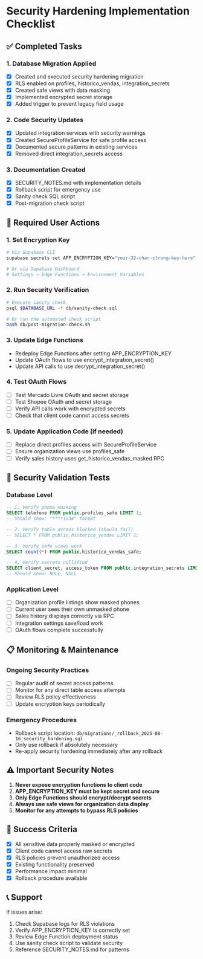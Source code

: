 # Security Hardening Implementation Checklist

## ✅ Completed Tasks

### 1. Database Migration Applied
- [x] Created and executed security hardening migration
- [x] RLS enabled on profiles, historico_vendas, integration_secrets
- [x] Created safe views with data masking
- [x] Implemented encrypted secret storage
- [x] Added trigger to prevent legacy field usage

### 2. Code Security Updates
- [x] Updated integration services with security warnings
- [x] Created SecureProfileService for safe profile access
- [x] Documented secure patterns in existing services
- [x] Removed direct integration_secrets access

### 3. Documentation Created
- [x] SECURITY_NOTES.md with implementation details
- [x] Rollback script for emergency use
- [x] Sanity check SQL script
- [x] Post-migration check script

## 🔧 Required User Actions

### 1. Set Encryption Key
```bash
# Via Supabase CLI
supabase secrets set APP_ENCRYPTION_KEY="your-32-char-strong-key-here"

# Or via Supabase Dashboard
# Settings → Edge Functions → Environment Variables
```

### 2. Run Security Verification
```bash
# Execute sanity check
psql $DATABASE_URL -f db/sanity-check.sql

# Or run the automated check script
bash db/post-migration-check.sh
```

### 3. Update Edge Functions
- Redeploy Edge Functions after setting APP_ENCRYPTION_KEY
- Update OAuth flows to use encrypt_integration_secret()
- Update API calls to use decrypt_integration_secret()

### 4. Test OAuth Flows
- [ ] Test Mercado Livre OAuth and secret storage
- [ ] Test Shopee OAuth and secret storage  
- [ ] Verify API calls work with encrypted secrets
- [ ] Check that client code cannot access secrets

### 5. Update Application Code (if needed)
- [ ] Replace direct profiles access with SecureProfileService
- [ ] Ensure organization views use profiles_safe
- [ ] Verify sales history uses get_historico_vendas_masked RPC

## 🚨 Security Validation Tests

### Database Level
```sql
-- 1. Verify phone masking
SELECT telefone FROM public.profiles_safe LIMIT 1;
-- Should show: "****1234" format

-- 2. Verify table access blocked (should fail)
-- SELECT * FROM public.historico_vendas LIMIT 1;

-- 3. Verify safe views work
SELECT count(*) FROM public.historico_vendas_safe;

-- 4. Verify secrets nullified
SELECT client_secret, access_token FROM public.integration_secrets LIMIT 1;
-- Should show: NULL, NULL
```

### Application Level
- [ ] Organization profile listings show masked phones
- [ ] Current user sees their own unmasked phone
- [ ] Sales history displays correctly via RPC
- [ ] Integration settings save/load work
- [ ] OAuth flows complete successfully

## 📋 Monitoring & Maintenance

### Ongoing Security Practices
- [ ] Regular audit of secret access patterns
- [ ] Monitor for any direct table access attempts
- [ ] Review RLS policy effectiveness
- [ ] Update encryption keys periodically

### Emergency Procedures
- Rollback script location: `db/migrations/_rollback_2025-08-16_security_hardening.sql`
- Only use rollback if absolutely necessary
- Re-apply security hardening immediately after any rollback

## ⚠️ Important Security Notes

1. **Never expose encryption functions to client code**
2. **APP_ENCRYPTION_KEY must be kept secret and secure**
3. **Only Edge Functions should encrypt/decrypt secrets**
4. **Always use safe views for organization data display**
5. **Monitor for any attempts to bypass RLS policies**

## 🎯 Success Criteria

- [x] All sensitive data properly masked or encrypted
- [x] Client code cannot access raw secrets
- [x] RLS policies prevent unauthorized access
- [x] Existing functionality preserved
- [x] Performance impact minimal
- [x] Rollback procedure available

## 📞 Support

If issues arise:
1. Check Supabase logs for RLS violations
2. Verify APP_ENCRYPTION_KEY is correctly set
3. Review Edge Function deployment status
4. Use sanity check script to validate security
5. Reference SECURITY_NOTES.md for patterns